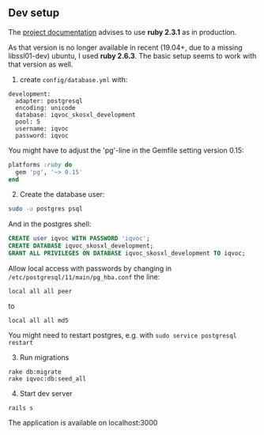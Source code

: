 

## Dev setup

The [project documentation](http://dai-softsource.uni-koeln.de/projects/thesaurus/wiki) advises to use __ruby 2.3.1__ as in production.

As that version is no longer available in recent (19.04+, due to a missing libssl01-dev) ubuntu, I used __ruby 2.6.3__. The basic setup seems to work with that version as well.


1. create `config/database.yml` with:

```
development:
  adapter: postgresql
  encoding: unicode
  database: iqvoc_skosxl_development
  pool: 5
  username: iqvoc
  password: iqvoc
```

You might have to adjust the 'pg'-line in the Gemfile setting version 0.15:

```ruby
platforms :ruby do
  gem 'pg', '~> 0.15'
end
```

2. Create the database user:

```bash
sudo -u postgres psql
```

And in the postgres shell:

```sql
CREATE user iqvoc WITH PASSWORD 'iqvoc';
CREATE DATABASE iqvoc_skosxl_development;
GRANT ALL PRIVILEGES ON DATABASE iqvoc_skosxl_development TO iqvoc;
```

Allow local access with passwords by changing in `/etc/postgresql/11/main/pg_hba.conf` the line:

```
local all all peer
```

to

```
local all all md5
```

You might need to restart postgres, e.g. with `sudo service postgresql restart`

3. Run migrations

```
rake db:migrate
rake iqvoc:db:seed_all
```

4. Start dev server

```
rails s
```

The application is available on localhost:3000
